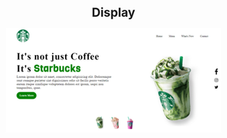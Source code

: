 <html>
  <head> </head> <body> <h1 align = center> Display</h1> <img src = "img/Display.png"> </body>
</html>
